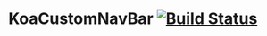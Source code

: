 KoaCustomNavBar [![Build Status](https://travis-ci.org/sergigracia/KoaCustomNavBar.png)](https://travis-ci.org/[YOUR_GITHUB_USERNAME]/[YOUR_PROJECT_NAME])
===============
